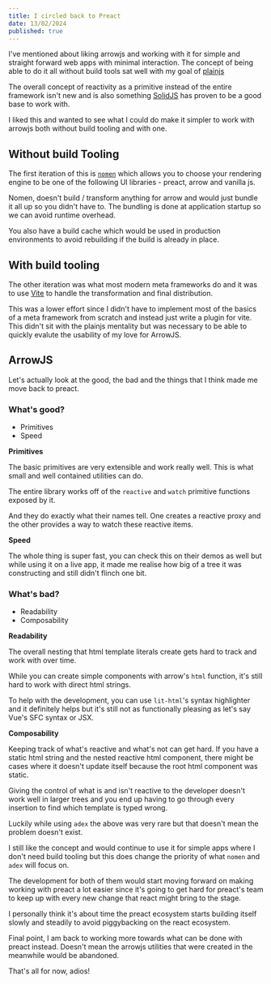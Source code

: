 ```yaml
---
title: I circled back to Preact
date: 13/02/2024
published: true
---
```


I've mentioned about liking arrowjs and working with it for simple and straight
forward web apps with minimal interaction. The concept of being able to do it
all without build tools sat well with my goal of
[plainjs](https://plainjs.github.io)

The overall concept of reactivity as a primitive instead of the entire framework
isn't new and is also something [SolidJS](http://solidjs.com) has proven to be a
good base to work with.

I liked this and wanted to see what I could do make it simpler to work with
arrowjs both without build tooling and with one.

## Without build Tooling

The first iteration of this is [`nomen`](https://github.com/barelyhuman/nomen)
which allows you to choose your rendering engine to be one of the following UI
libraries - preact, arrow and vanilla js.

Nomen, doesn't build / transform anything for arrow and would just bundle it all
up so you didn't have to. The bundling is done at application startup so we can
avoid runtime overhead.

You also have a build cache which would be used in production environments to
avoid rebuilding if the build is already in place.

## With build tooling

The other iteration was what most modern meta frameworks do and it was to use
[Vite](https://vite.dev) to handle the transformation and final distribution.

This was a lower effort since I didn't have to implement most of the basics of a
meta framework from scratch and instead just write a plugin for vite. This
didn't sit with the plainjs mentality but was necessary to be able to quickly
evalute the usability of my love for ArrowJS.

## ArrowJS

Let's actually look at the good, the bad and the things that I think made me
move back to preact.

### What's good?

- Primitives
- Speed

**Primitives**

The basic primitives are very extensible and work really well. This is what
small and well contained utilities can do.

The entire library works off of the `reactive` and `watch` primitive functions
exposed by it.

And they do exactly what their names tell. One creates a reactive proxy and the
other provides a way to watch these reactive items.

**Speed**

The whole thing is super fast, you can check this on their demos as well but
while using it on a live app, it made me realise how big of a tree it was
constructing and still didn't flinch one bit.

### What's bad?

- Readability
- Composability

**Readability**

The overall nesting that html template literals create gets hard to track and
work with over time.

While you can create simple components with arrow's `html` function, it's still
hard to work with direct html strings.

To help with the development, you can use `lit-html`'s syntax highlighter and it
definitely helps but it's still not as functionally pleasing as let's say Vue's
SFC syntax or JSX.

**Composability**

Keeping track of what's reactive and what's not can get hard. If you have a
static html string and the nested reactive html component, there might be cases
where it doesn't update itself because the root html component was static.

Giving the control of what is and isn't reactive to the developer doesn't work
well in larger trees and you end up having to go through every insertion to find
which template is typed wrong.

Luckily while using `adex` the above was very rare but that doesn't mean the
problem doesn't exist.

I still like the concept and would continue to use it for simple apps where I
don't need build tooling but this does change the priority of what `nomen` and
`adex` will focus on.

The development for both of them would start moving forward on making working
with preact a lot easier since it's going to get hard for preact's team to keep
up with every new change that react might bring to the stage.

I personally think it's about time the preact ecosystem starts building itself
slowly and steadily to avoid piggybacking on the react ecosystem.

Final point, I am back to working more towards what can be done with preact
instead. Doesn't mean the arrowjs utilities that were created in the meanwhile
would be abandoned.

That's all for now, adios!
